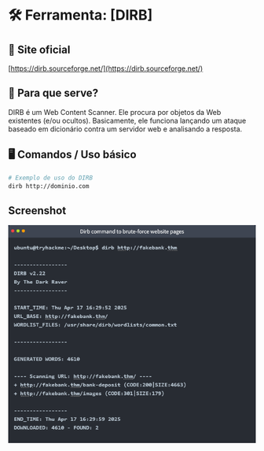 # 🛠️ Ferramenta: [DIRB]

## 🔗 Site oficial

[https://dirb.sourceforge.net/](https://dirb.sourceforge.net/)

## 📌 Para que serve?

DIRB é um Web Content Scanner. Ele procura por objetos da Web existentes (e/ou ocultos). Basicamente, ele funciona lançando um ataque baseado em dicionário contra um servidor web e analisando a resposta.

## 🖥️ Comandos / Uso básico

```bash
# Exemplo de uso do DIRB
dirb http://dominio.com
```

## Screenshot

![dirb output](/images/dirb_output.png)
